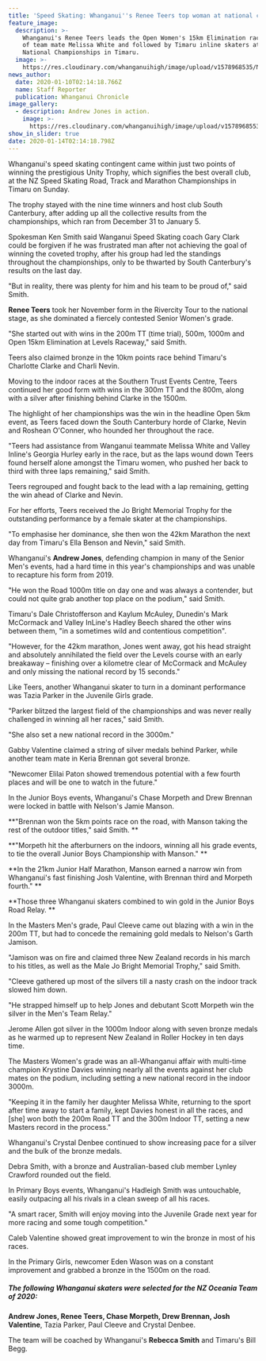 ```yaml
---
title: 'Speed Skating: Whanganui''s Renee Teers top woman at national championships '
feature_image:
  description: >-
    Whanganui's Renee Teers leads the Open Women's 15km Elimination race, ahead
    of team mate Melissa White and followed by Timaru inline skaters at the NZ
    National Championships in Timaru.
  image: >-
    https://res.cloudinary.com/whanganuihigh/image/upload/v1578968535/News/Renee_Teers._chron_10.1.20.jpg
news_author:
  date: 2020-01-10T02:14:18.766Z
  name: Staff Reporter
  publication: Whanganui Chronicle
image_gallery:
  - description: Andrew Jones in action.
    image: >-
      https://res.cloudinary.com/whanganuihigh/image/upload/v1578968553/News/andrew_Jones_ex._Chron_10.1.20.jpg
show_in_slider: true
date: 2020-01-14T02:14:18.798Z
---
```

Whanganui's speed skating contingent came within just two points of winning the prestigious Unity Trophy, which signifies the best overall club, at the NZ Speed Skating Road, Track and Marathon Championships in Timaru on Sunday.

The trophy stayed with the nine time winners and host club South Canterbury, after adding up all the collective results from the championships, which ran from December 31 to January 5.

Spokesman Ken Smith said Wanganui Speed Skating coach Gary Clark could be forgiven if he was frustrated man after not achieving the goal of winning the coveted trophy, after his group had led the standings throughout the championships, only to be thwarted by South Canterbury's results on the last day.

"But in reality, there was plenty for him and his team to be proud of," said Smith.

**Renee Teers** took her November form in the Rivercity Tour to the national stage, as she dominated a fiercely contested Senior Women's grade.

"She started out with wins in the 200m TT (time trial), 500m, 1000m and Open 15km Elimination at Levels Raceway," said Smith.

Teers also claimed bronze in the 10km points race behind Timaru's Charlotte Clarke and Charli Nevin.

Moving to the indoor races at the Southern Trust Events Centre, Teers continued her good form with wins in the 300m TT and the 800m, along with a silver after finishing behind Clarke in the 1500m.

The highlight of her championships was the win in the headline Open 5km event, as Teers faced down the South Canterbury horde of Clarke, Nevin and Roshean O'Conner, who hounded her throughout the race.

"Teers had assistance from Wanganui teammate Melissa White and Valley Inline's Georgia Hurley early in the race, but as the laps wound down Teers found herself alone amongst the Timaru women, who pushed her back to third with three laps remaining," said Smith.

Teers regrouped and fought back to the lead with a lap remaining, getting the win ahead of Clarke and Nevin.

For her efforts, Teers received the Jo Bright Memorial Trophy for the outstanding performance by a female skater at the championships.

"To emphasise her dominance, she then won the 42km Marathon the next day from Timaru's Ella Benson and Nevin," said Smith.

Whanganui's **Andrew Jones**, defending champion in many of the Senior Men's events, had a hard time in this year's championships and was unable to recapture his form from 2019.

"He won the Road 1000m title on day one and was always a contender, but could not quite grab another top place on the podium," said Smith.

Timaru's Dale Christofferson and Kaylum McAuley, Dunedin's Mark McCormack and Valley InLine's Hadley Beech shared the other wins between them, "in a sometimes wild and contentious competition".

"However, for the 42km marathon, Jones went away, got his head straight and absolutely annihilated the field over the Levels course with an early breakaway – finishing over a kilometre clear of McCormack and McAuley and only missing the national record by 15 seconds."

Like Teers, another Whanganui skater to turn in a dominant performance was Tazia Parker in the Juvenile Girls grade.

"Parker blitzed the largest field of the championships and was never really challenged in winning all her races," said Smith.

"She also set a new national record in the 3000m."

Gabby Valentine claimed a string of silver medals behind Parker, while another team mate in Keria Brennan got several bronze.

"Newcomer Elilai Paton showed tremendous potential with a few fourth places and will be one to watch in the future."

In the Junior Boys events, Whanganui's Chase Morpeth and Drew Brennan were locked in battle with Nelson's Jamie Manson.

**"Brennan won the 5km points race on the road, with Manson taking the rest of the outdoor titles," said Smith.**

**"Morpeth hit the afterburners on the indoors, winning all his grade events, to tie the overall Junior Boys Championship with Manson."**

**In the 21km Junior Half Marathon, Manson earned a narrow win from Whanganui's fast finishing Josh Valentine, with Brennan third and Morpeth fourth."**

**Those three Whanganui skaters combined to win gold in the Junior Boys Road Relay.**

In the Masters Men's grade, Paul Cleeve came out blazing with a win in the 200m TT, but had to concede the remaining gold medals to Nelson's Garth Jamison.

"Jamison was on fire and claimed three New Zealand records in his march to his titles, as well as the Male Jo Bright Memorial Trophy," said Smith.

"Cleeve gathered up most of the silvers till a nasty crash on the indoor track slowed him down.

"He strapped himself up to help Jones and debutant Scott Morpeth win the silver in the Men's Team Relay."

Jerome Allen got silver in the 1000m Indoor along with seven bronze medals as he warmed up to represent New Zealand in Roller Hockey in ten days time.

The Masters Women's grade was an all-Whanganui affair with multi-time champion Krystine Davies winning nearly all the events against her club mates on the podium, including setting a new national record in the indoor 3000m.

"Keeping it in the family her daughter Melissa White, returning to the sport after time away to start a family, kept Davies honest in all the races, and [she] won both the 200m Road TT and the 300m Indoor TT, setting a new Masters record in the process."

Whanganui's Crystal Denbee continued to show increasing pace for a silver and the bulk of the bronze medals.

Debra Smith, with a bronze and Australian-based club member Lynley Crawford rounded out the field.

In Primary Boys events, Whanganui's Hadleigh Smith was untouchable, easily outpacing all his rivals in a clean sweep of all his races.

"A smart racer, Smith will enjoy moving into the Juvenile Grade next year for more racing and some tough competition."

Caleb Valentine showed great improvement to win the bronze in most of his races.

In the Primary Girls, newcomer Eden Wason was on a constant improvement and grabbed a bronze in the 1500m on the road.

##### The following Whanganui skaters were selected for the NZ Oceania Team of 2020:

**Andrew Jones, Renee Teers, Chase Morpeth, Drew Brennan, Josh Valentine**, Tazia Parker, Paul Cleeve and Crystal Denbee.

The team will be coached by Whanganui's **Rebecca Smith** and Timaru's Bill Begg.
